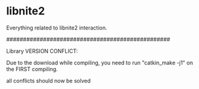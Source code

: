 libnite2
============

Everything related to libnite2 interaction.

#################################################

Library VERSION CONFLICT: 

Due to the download while compiling, you need to run "catkin_make -j1" on the FIRST compiling.

all conflicts should now be solved


